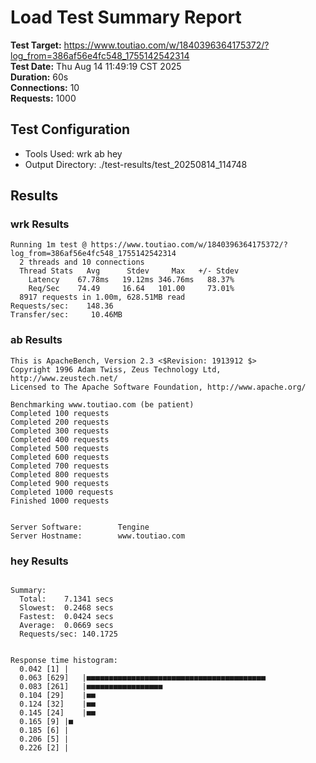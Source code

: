 # Load Test Summary Report

**Test Target:** https://www.toutiao.com/w/1840396364175372/?log_from=386af56e4fc548_1755142542314  
**Test Date:** Thu Aug 14 11:49:19 CST 2025  
**Duration:** 60s  
**Connections:** 10  
**Requests:** 1000  

## Test Configuration
- Tools Used: wrk ab hey
- Output Directory: ./test-results/test_20250814_114748

## Results

### wrk Results
```
Running 1m test @ https://www.toutiao.com/w/1840396364175372/?log_from=386af56e4fc548_1755142542314
  2 threads and 10 connections
  Thread Stats   Avg      Stdev     Max   +/- Stdev
    Latency    67.78ms   19.12ms 346.76ms   88.37%
    Req/Sec    74.49     16.64   101.00     73.01%
  8917 requests in 1.00m, 628.51MB read
Requests/sec:    148.36
Transfer/sec:     10.46MB
```

### ab Results
```
This is ApacheBench, Version 2.3 <$Revision: 1913912 $>
Copyright 1996 Adam Twiss, Zeus Technology Ltd, http://www.zeustech.net/
Licensed to The Apache Software Foundation, http://www.apache.org/

Benchmarking www.toutiao.com (be patient)
Completed 100 requests
Completed 200 requests
Completed 300 requests
Completed 400 requests
Completed 500 requests
Completed 600 requests
Completed 700 requests
Completed 800 requests
Completed 900 requests
Completed 1000 requests
Finished 1000 requests


Server Software:        Tengine
Server Hostname:        www.toutiao.com
```

### hey Results
```

Summary:
  Total:	7.1341 secs
  Slowest:	0.2468 secs
  Fastest:	0.0424 secs
  Average:	0.0669 secs
  Requests/sec:	140.1725
  

Response time histogram:
  0.042 [1]	|
  0.063 [629]	|■■■■■■■■■■■■■■■■■■■■■■■■■■■■■■■■■■■■■■■■
  0.083 [261]	|■■■■■■■■■■■■■■■■■
  0.104 [29]	|■■
  0.124 [32]	|■■
  0.145 [24]	|■■
  0.165 [9]	|■
  0.185 [6]	|
  0.206 [5]	|
  0.226 [2]	|
```

